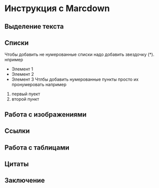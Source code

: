 # Инструкция с Marcdown 

## Выделение текста 

## Списки 

Чтобы добавить не нумерованные списки надо добавить звездочку (*).
нпример 
* Элемент 1
* Элемент 2
* Элемент 3
Чтлбы добавить нумерованные пункты просто их пронумеровать 
например 
1. первый пуект
2. второй пункт
## Работа с изображениями 

## Ссылки 

## Работа с таблицами 

## Цитаты 

## Заключение 
